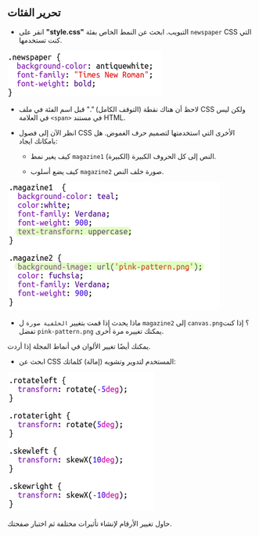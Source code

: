 ## تحرير الفئات

+ انقر على **"style.css"** التبويب. ابحث عن النمط الخاص بفئة `newspaper` CSS التي كنت تستخدمها.

![لقطة الشاشة](images/letter-newspaper.png)

+ لاحظ أن هناك نقطة (التوقف الكامل) "." قبل اسم الفئة في ملف CSS ولكن ليس في العلامة `<span>` في مستند HTML.

+ انظر الآن إلى فصول CSS الأخرى التي استخدمتها لتصميم حرف الغموض. هل بامكانك ايجاد:
    
    + كيف يغير نمط `magazine1` النص إلى كل الحروف الكبيرة (الكبيرة).
    
    + كيف يضع أسلوب `magazine2` صورة خلف النص.

![لقطة شاشة](images/letter-magazines.png)

+ ماذا يحدث إذا قمت بتغيير `الخلفية صورة` ل `magazine2` إلى `canvas.png`؟ إذا كنت تفضل `pink-pattern.png` يمكنك تغييره مرة أخرى. 

يمكنك أيضًا تغيير الألوان في أنماط المجلة إذا أردت.

+ ابحث عن CSS المستخدم لتدوير وتشويه (إمالة) كلماتك:

![لقطة الشاشة](images/letter-rotate-skew.png)

حاول تغيير الأرقام لإنشاء تأثيرات مختلفة ثم اختبار صفحتك.